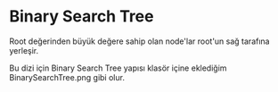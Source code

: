 # Binary Search Tree


Root değerinden büyük değere sahip olan node'lar root'un sağ tarafına yerleşir.

Bu dizi için Binary Search Tree yapısı klasör içine eklediğim BinarySearchTree.png gibi olur.


